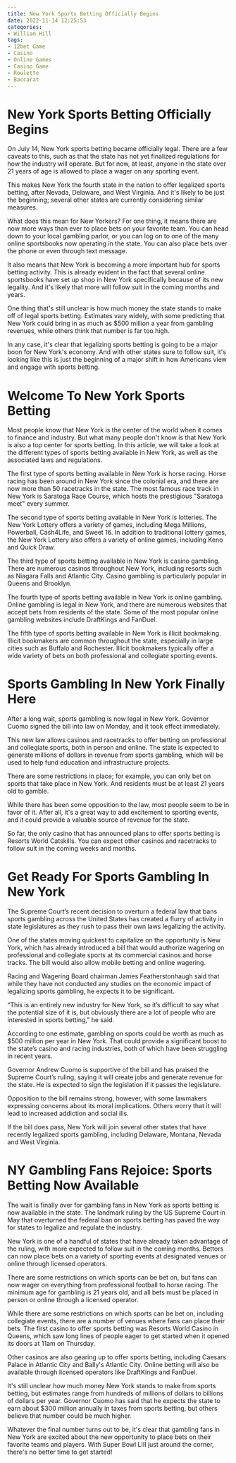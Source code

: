 ```yaml
---
title: New York Sports Betting Officially Begins
date: 2022-11-14 12:25:53
categories:
- William Hill
tags:
- 12bet Game
- Casino
- Online Games
- Casino Game
- Roulette
- Baccarat
---
```



#  New York Sports Betting Officially Begins

On July 14, New York sports betting became officially legal. There are a few caveats to this, such as that the state has not yet finalized regulations for how the industry will operate. But for now, at least, anyone in the state over 21 years of age is allowed to place a wager on any sporting event.

This makes New York the fourth state in the nation to offer legalized sports betting, after Nevada, Delaware, and West Virginia. And it's likely to be just the beginning; several other states are currently considering similar measures.

What does this mean for New Yorkers? For one thing, it means there are now more ways than ever to place bets on your favorite team. You can head down to your local gambling parlor, or you can log on to one of the many online sportsbooks now operating in the state. You can also place bets over the phone or even through text message.

It also means that New York is becoming a more important hub for sports betting activity. This is already evident in the fact that several online sportsbooks have set up shop in New York specifically because of its new legality. And it's likely that more will follow suit in the coming months and years.

One thing that's still unclear is how much money the state stands to make off of legal sports betting. Estimates vary widely, with some predicting that New York could bring in as much as $500 million a year from gambling revenues, while others think that number is far too high.

In any case, it's clear that legalizing sports betting is going to be a major boon for New York's economy. And with other states sure to follow suit, it's looking like this is just the beginning of a major shift in how Americans view and engage with sports betting.

#  Welcome To New York Sports Betting

Most people know that New York is the center of the world when it comes to finance and industry. But what many people don't know is that New York is also a top center for sports betting. In this article, we will take a look at the different types of sports betting available in New York, as well as the associated laws and regulations.

The first type of sports betting available in New York is horse racing. Horse racing has been around in New York since the colonial era, and there are now more than 50 racetracks in the state. The most famous race track in New York is Saratoga Race Course, which hosts the prestigious "Saratoga meet" every summer.

The second type of sports betting available in New York is lotteries. The New York Lottery offers a variety of games, including Mega Millions, Powerball, Cash4Life, and Sweet 16. In addition to traditional lottery games, the New York Lottery also offers a variety of online games, including Keno and Quick Draw.

The third type of sports betting available in New York is casino gambling. There are numerous casinos throughout New York, including resorts such as Niagara Falls and Atlantic City. Casino gambling is particularly popular in Queens and Brooklyn.

The fourth type of sports betting available in New York is online gambling. Online gambling is legal in New York, and there are numerous websites that accept bets from residents of the state. Some of the most popular online gambling websites include DraftKings and FanDuel.

The fifth type of sports betting available in New York is illicit bookmaking. Illicit bookmakers are common throughout the state, especially in large cities such as Buffalo and Rochester. Illicit bookmakers typically offer a wide variety of bets on both professional and collegiate sporting events.

#  Sports Gambling In New York Finally Here

After a long wait, sports gambling is now legal in New York. Governor Cuomo signed the bill into law on Monday, and it took effect immediately.

This new law allows casinos and racetracks to offer betting on professional and collegiate sports, both in person and online. The state is expected to generate millions of dollars in revenue from sports gambling, which will be used to help fund education and infrastructure projects.

There are some restrictions in place; for example, you can only bet on sports that take place in New York. And residents must be at least 21 years old to gamble.

While there has been some opposition to the law, most people seem to be in favor of it. After all, it's a great way to add excitement to sporting events, and it could provide a valuable source of revenue for the state.

So far, the only casino that has announced plans to offer sports betting is Resorts World Catskills. You can expect other casinos and racetracks to follow suit in the coming weeks and months.

#  Get Ready For Sports Gambling In New York

The Supreme Court’s recent decision to overturn a federal law that bans sports gambling across the United States has created a flurry of activity in state legislatures as they rush to pass their own laws legalizing the activity.

One of the states moving quickest to capitalize on the opportunity is New York, which has already introduced a bill that would authorize wagering on professional and collegiate sports at its commercial casinos and horse tracks. The bill would also allow mobile betting and online wagering.

 Racing and Wagering Board chairman James Featherstonhaugh said that while they have not conducted any studies on the economic impact of legalizing sports gambling, he expects it to be significant.

“This is an entirely new industry for New York, so it’s difficult to say what the potential size of it is, but obviously there are a lot of people who are interested in sports betting,” he said.

According to one estimate, gambling on sports could be worth as much as $500 million per year in New York. That could provide a significant boost to the state’s casino and racing industries, both of which have been struggling in recent years.

Governor Andrew Cuomo is supportive of the bill and has praised the Supreme Court’s ruling, saying it will create jobs and generate revenue for the state. He is expected to sign the legislation if it passes the legislature.

Opposition to the bill remains strong, however, with some lawmakers expressing concerns about its moral implications. Others worry that it will lead to increased addiction and social ills.

If the bill does pass, New York will join several other states that have recently legalized sports gambling, including Delaware, Montana, Nevada and West Virginia.

#  NY Gambling Fans Rejoice: Sports Betting Now Available

The wait is finally over for gambling fans in New York as sports betting is now available in the state. The landmark ruling by the US Supreme Court in May that overturned the federal ban on sports betting has paved the way for states to legalize and regulate the industry.

New York is one of a handful of states that have already taken advantage of the ruling, with more expected to follow suit in the coming months. Bettors can now place bets on a variety of sporting events at designated venues or online through licensed operators.

There are some restrictions on which sports can be bet on, but fans can now wager on everything from professional football to horse racing. The minimum age for gambling is 21 years old, and all bets must be placed in person or online through a licensed operator.

While there are some restrictions on which sports can be bet on, including collegiate events, there are a number of venues where fans can place their bets. The first casino to offer sports betting was Resorts World Casino in Queens, which saw long lines of people eager to get started when it opened its doors at 11am on Thursday.

Other casinos are also gearing up to offer sports betting, including Caesars Palace in Atlantic City and Bally's Atlantic City. Online betting will also be available through licensed operators like DraftKings and FanDuel.

It's still unclear how much money New York stands to make from sports betting, but estimates range from hundreds of millions of dollars to billions of dollars per year. Governor Cuomo has said that he expects the state to earn about $300 million annually in taxes from sports betting, but others believe that number could be much higher.

Whatever the final number turns out to be, it's clear that gambling fans in New York are excited about the new opportunity to place bets on their favorite teams and players. With Super Bowl LIII just around the corner, there's no better time to get started!